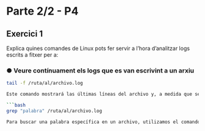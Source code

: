 # Parte 2/2 - P4

## Exercici 1

Explica quines comandes de Linux pots fer servir a l’hora d’analitzar logs escrits a fitxer per a:

### ● Veure contínuament els logs que es van escrivint a un arxiu

```bash
tail -f /ruta/al/archivo.log

Este comando mostrará las últimas líneas del archivo y, a medida que se agreguen nuevas entradas, las irá mostrando automáticamente.

```bash
grep "palabra" /ruta/al/archivo.log 

Para buscar una palabra específica en un archivo, utilizamos el comando grep
